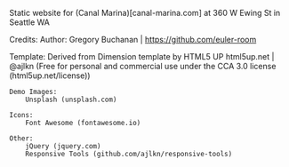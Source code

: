 Static website for (Canal Marina)[canal-marina.com] at 360 W Ewing St in Seattle WA

Credits:
  Author: 
	  Gregory Buchanan | https://github.com/euler-room

  Template:
	  Derived from Dimension template by HTML5 UP
    html5up.net | @ajlkn
    (Free for personal and commercial use under the CCA 3.0 license (html5up.net/license))

	Demo Images:
		Unsplash (unsplash.com)

	Icons:
		Font Awesome (fontawesome.io)

	Other:
		jQuery (jquery.com)
		Responsive Tools (github.com/ajlkn/responsive-tools)
